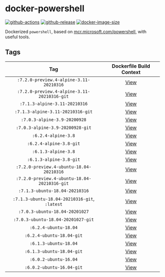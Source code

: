 # docker-powershell

[![github-actions](https://github.com/theohbrothers/docker-powershell/workflows/ci-master-pr/badge.svg)](https://github.com/theohbrothers/docker-powershell/actions)
[![github-release](https://img.shields.io/github/v/release/theohbrothers/docker-powershell?style=flat-square)](https://github.com/theohbrothers/docker-powershell/releases/)
[![docker-image-size](https://img.shields.io/docker/image-size/theohbrothers/docker-powershell/latest)](https://hub.docker.com/r/theohbrothers/docker-powershell)

Dockerized `powershell`, based on [mcr.microsoft.com/powershell](https://hub.docker.com/r/microsoft/powershell/), with useful tools.

## Tags

| Tag | Dockerfile Build Context |
|:-------:|:---------:|
| `:7.2.0-preview.4-alpine-3.11-20210316` | [View](variants/7.2.0-preview.4-alpine-3.11-20210316 ) |
| `:7.2.0-preview.4-alpine-3.11-20210316-git` | [View](variants/7.2.0-preview.4-alpine-3.11-20210316-git ) |
| `:7.1.3-alpine-3.11-20210316` | [View](variants/7.1.3-alpine-3.11-20210316 ) |
| `:7.1.3-alpine-3.11-20210316-git` | [View](variants/7.1.3-alpine-3.11-20210316-git ) |
| `:7.0.3-alpine-3.9-20200928` | [View](variants/7.0.3-alpine-3.9-20200928 ) |
| `:7.0.3-alpine-3.9-20200928-git` | [View](variants/7.0.3-alpine-3.9-20200928-git ) |
| `:6.2.4-alpine-3.8` | [View](variants/6.2.4-alpine-3.8 ) |
| `:6.2.4-alpine-3.8-git` | [View](variants/6.2.4-alpine-3.8-git ) |
| `:6.1.3-alpine-3.8` | [View](variants/6.1.3-alpine-3.8 ) |
| `:6.1.3-alpine-3.8-git` | [View](variants/6.1.3-alpine-3.8-git ) |
| `:7.2.0-preview.4-ubuntu-18.04-20210316` | [View](variants/7.2.0-preview.4-ubuntu-18.04-20210316 ) |
| `:7.2.0-preview.4-ubuntu-18.04-20210316-git` | [View](variants/7.2.0-preview.4-ubuntu-18.04-20210316-git ) |
| `:7.1.3-ubuntu-18.04-20210316` | [View](variants/7.1.3-ubuntu-18.04-20210316 ) |
| `:7.1.3-ubuntu-18.04-20210316-git`, `:latest` | [View](variants/7.1.3-ubuntu-18.04-20210316-git ) |
| `:7.0.3-ubuntu-18.04-20201027` | [View](variants/7.0.3-ubuntu-18.04-20201027 ) |
| `:7.0.3-ubuntu-18.04-20201027-git` | [View](variants/7.0.3-ubuntu-18.04-20201027-git ) |
| `:6.2.4-ubuntu-18.04` | [View](variants/6.2.4-ubuntu-18.04 ) |
| `:6.2.4-ubuntu-18.04-git` | [View](variants/6.2.4-ubuntu-18.04-git ) |
| `:6.1.3-ubuntu-18.04` | [View](variants/6.1.3-ubuntu-18.04 ) |
| `:6.1.3-ubuntu-18.04-git` | [View](variants/6.1.3-ubuntu-18.04-git ) |
| `:6.0.2-ubuntu-16.04` | [View](variants/6.0.2-ubuntu-16.04 ) |
| `:6.0.2-ubuntu-16.04-git` | [View](variants/6.0.2-ubuntu-16.04-git ) |
